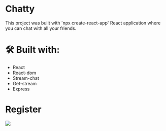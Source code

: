 # Chatty

This project was built with 'npx create-react-app'
React application where you can chat with all your friends.
 
# 🛠 Built with:

- React
- React-dom
- Stream-chat
- Get-stream
- Express

# Register

![](client/public/signup.png)
